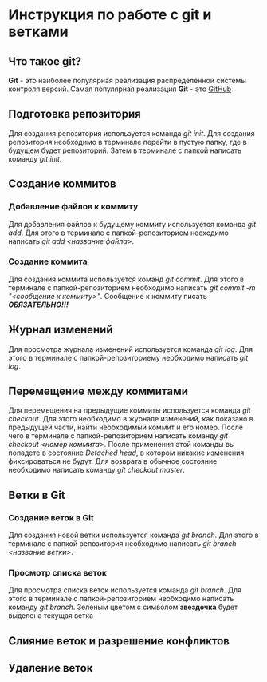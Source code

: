 # Инструкция по работе с git и ветками

## Что такое git?
**Git** - это наиболее популярная реализация распределенной системы контроля версий. Самая популярная реализация **Git** - это [GitHub](https://github.com/)

## Подготовка репозитория
Для создания репозитория используется команда *git init*. Для создания репозитория необходимо в терминале перейти в пустую папку, где в будущем будет репозиторий. Затем в терминале с папкой написать команду *git init*.

## Создание коммитов
### Добавление файлов к коммиту
Для добавления файлов к будущему коммиту используется команда *git add*. Для этого в терминале с папкой-репозиторием неоходимо написать *git add <название файла>*.

### Создание коммита
Для создания коммита используется команд *git commit*. Для этого в терминале с папкой-репозиторием необходимо написать *git commit -m "<сообщение к коммиту>"*. Сообщение к коммиту писать ***ОБЯЗАТЕЛЬНО!!!***

## Журнал изменений
Для просмотра журнала изменений используется команда *git log*. Для этого в терминале с папкой-репозиториему необходимо написать *git log*.

## Перемещение между коммитами
Для перемещения на предыдущие коммиты  используется команда *git checkout*. Для этого необходимо в журнале изменений, как показано в предыдущей части, найти необходимый коммит и его номер. После чего в терминале с папкой-репозиторием написать команду *git checkout <номер коммита>*. После применения этой команды вы попадете в состояние *Detached head*, в котором никакие изменения фиксироваться не будут. Для возврата в обычное состояние необходимо написать команду *git checkout master*.

## Ветки в Git
### Создание веток в Git
Для создания новой ветки используется команда *git branch*. Для этого в терминале с папкой репозитория необходимо написать *git branch <название ветки>*.
### Просмотр списка веток
Для просмотра списка веток используется команда *git branch*. Для этого в терминале с папкой-репозиторием необходимо написать команду *git branch*. Зеленым цветом с символом **звездочка** будет выделена текущая ветка


## Слияние веток и разрешение конфликтов

## Удаление веток
